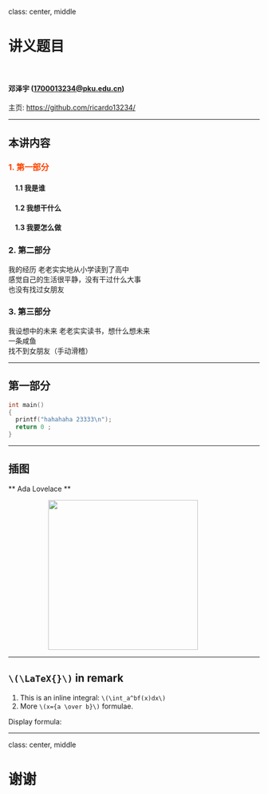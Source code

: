 class: center, middle

# 讲义题目

&nbsp;
&nbsp;

#### 邓泽宇 (1700013234@pku.edu.cn)  

主页: https://github.com/ricardo13234/

---

## 本讲内容

### <font color="orangered">1. 第一部分</font>

#### &nbsp; &nbsp; 1.1 我是谁
#### &nbsp; &nbsp; 1.2 我想干什么
#### &nbsp; &nbsp; 1.3 我要怎么做

### 2. 第二部分 
我的经历
老老实实地从小学读到了高中<br>
感觉自己的生活很平静，没有干过什么大事<br>
也没有找过女朋友<br>

### 3. 第三部分
我设想中的未来
老老实实读书，想什么想未来<br>
一条咸鱼<br>
找不到女朋友（手动滑稽）<br>

---

## 第一部分

```c
int main()
{
  printf("hahahaha 23333\n");
  return 0 ;
}
```

---

## 插图

** Ada Lovelace **

<img src="https://uhttps://image.baidu.com/search/detail?ct=503316480&z=0&ipn=d&word=%E6%BB%91%E7%A8%BD&hs=2&pn=0&spn=0&di=107072988330&pi=0&rn=1&tn=baiduimagedetail&is=0%2C0&ie=utf-8&oe=utf-8&cl=2&lm=-1&cs=2671380760%2C1371402298&os=3141025601%2C2016931751&simid=4166433924%2C733017703&adpicid=0&lpn=0&ln=30&fr=ala&fm=&sme=&cg=&bdtype=0&oriquery=%E6%BB%91%E7%A8%BD&objurl=http%3A%2F%2Fimage.coolapk.com%2Fpicture%2F2016%2F1101%2F531994_1477997335_565.png.m.jpg&fromurl=ippr_z2C%24qAzdH3FAzdH3Fooo_z%26e3Bv55swrh_z%26e3Bv54AzdH3Fujj1AzdH3Fd88bd8l&gsm=0" width=300 style="margin: 0px 80px">

---

## `\(\LaTeX{}\)` in remark


1. This is an inline integral: `\(\int_a^bf(x)dx\)`
2. More `\(x={a \over b}\)` formulae.

Display formula:



---

class: center, middle

# 谢谢
